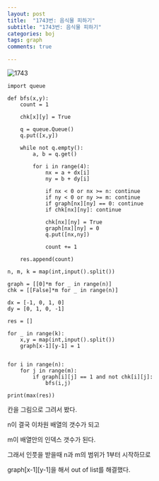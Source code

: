 ```yaml
---
layout: post
title:  "1743번: 음식물 피하기"
subtitle: "1743번: 음식물 피하기"
categories: boj
tags: graph
comments: true

---
```

![1743](https://user-images.githubusercontent.com/56789064/93646509-54c16480-fa41-11ea-855b-200ed31acf66.png)

```
import queue

def bfs(x,y):
    count = 1

    chk[x][y] = True

    q = queue.Queue()
    q.put([x,y])

    while not q.empty():
        a, b = q.get()

        for i in range(4):
            nx = a + dx[i]
            ny = b + dy[i]

            if nx < 0 or nx >= n: continue
            if ny < 0 or ny >= m: continue
            if graph[nx][ny] == 0: continue
            if chk[nx][ny]: continue

            chk[nx][ny] = True
            graph[nx][ny] = 0
            q.put([nx,ny])

            count += 1

    res.append(count)

n, m, k = map(int,input().split())

graph = [[0]*m for _ in range(n)]
chk = [[False]*m for _ in range(n)]

dx = [-1, 0, 1, 0]
dy = [0, 1, 0, -1]

res = []

for _ in range(k):
    x,y = map(int,input().split())
    graph[x-1][y-1] = 1


for i in range(n):
    for j in range(m):
        if graph[i][j] == 1 and not chk[i][j]:
            bfs(i,j)

print(max(res))

```

칸을 그림으로 그려서 봤다.

n이 결국 이차원 배열의 갯수가 되고

m이 배열안의 인덱스 갯수가 된다.

그래서 인풋을 받을때 n과 m의 범위가 1부터 시작하므로

graph[x-1][y-1]을 해서 out of list를 해결했다.

